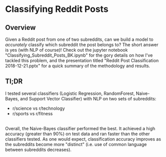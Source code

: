 # Classifying Reddit Posts

## Overview <br>
Given a Reddit post from one of two subreddits, can we build a model to _accurately_ classify which subreddit the post belongs to? The short answer is yes (with NLP of course)! Check out the jupyter notebook "Classifying_Subreddit_Posts_BK.ipynb" for the gory details on how I've tackled this problem, and the presentation titled "Reddit Post Classification 2018-12-21.pptx" for a quick summary of the methodology and results. 

## Tl;DR <br>
I tested several classifiers (Logistic Regression, RandomForest, Naive-Bayes, and Support Vector Classifier) with NLP on two sets of subreddits: 
- r/science vs r/technology <br>
- r/sports vs r/fitness <br> <br>

Overall, the Naive-Bayes classifier performed the best. It achieved a high accuracy (greater than 90%) on test data and ran faster than the other classifiers tested. As one would expect, classification accuracy improves as the subreddits become more "distinct" (i.e. use of common language between subreddits decreases).
